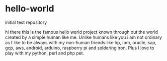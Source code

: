 # hello-world
initial test repository

hi there
this is the famous hello world project known through out the world created by a simple human like me. Unlike humans like you i am not ordinary as I like to be always with my non-human friends like hp, ibm, oracle, sap, gcp, aws, android, arduino, raspberry pi and soldering iron. Plus I love to play with my python, perl and php pet.
